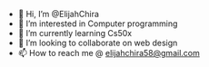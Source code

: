 - 👋 Hi, I’m @ElijahChira
- 👀 I’m interested in Computer programming
- 🌱 I’m currently learning Cs50x
- 💞️ I’m looking to collaborate on web design
- 📫 How to reach me 
@ elijahchira58@gmail.com 

<!---
ElijahChira/ElijahChira is a ✨ special ✨ repository because its `README.md` (this file) appears on your GitHub profile.
You can click the Preview link to take a look at your changes.
--->
